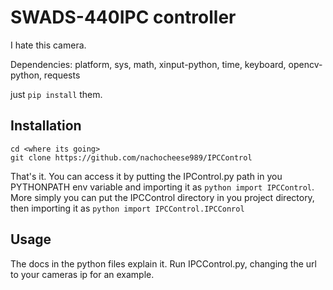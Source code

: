 # SWADS-440IPC controller

I hate this camera.

Dependencies:
    platform, sys, math, xinput-python, time, keyboard, opencv-python, requests

just `pip install` them.

## Installation

    cd <where its going>
    git clone https://github.com/nachocheese989/IPCControl

That's it.
You can access it by putting the IPControl.py path in you PYTHONPATH env variable and importing it as ```python import IPCControl```.
More simply you can put the IPCControl directory in you project directory, then importing it as ```python import IPCControl.IPCConrol```

## Usage

The docs in the python files explain it. Run IPCControl.py, changing the url to your cameras ip for an example.
